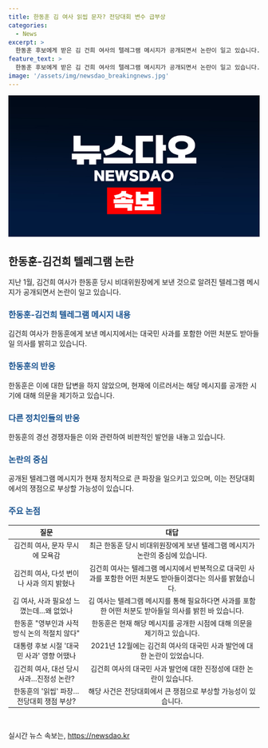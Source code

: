 ```yaml
---
title: 한동훈 김 여사 읽씹 문자? 전당대회 변수 급부상
categories:
  - News
excerpt: >
  한동훈 후보에게 받은 김 건희 여사의 텔레그램 메시지가 공개되면서 논란이 일고 있습니다. 김 여사는 한동훈 후보에게 다섯 번이나 사과 의사를 표했으며, 대국민 사과를 포함한 어떤 처분도 받아들일 의사를 밝힌 바 있습니다. 이에 한동훈 후보는 왜 이 시점에 공개하는지 의문이라고 밝혀 의아함을 표현했습니다. 이에 대한 논란과 함께 다양한 의견들이 제기되고 있습니다.
feature_text: >
  한동훈 후보에게 받은 김 건희 여사의 텔레그램 메시지가 공개되면서 논란이 일고 있습니다. 김 여사는 한동훈 후보에게 다섯 번이나 사과 의사를 표했으며, 대국민 사과를 포함한 어떤 처분도 받아들일 의사를 밝힌 바 있습니다. 이에 한동훈 후보는 왜 이 시점에 공개하는지 의문이라고 밝혀 의아함을 표현했습니다. 이에 대한 논란과 함께 다양한 의견들이 제기되고 있습니다.
image: '/assets/img/newsdao_breakingnews.jpg'
---
```


<p><img src="/assets/img/newsdao_breakingnews.jpg" alt="pcversion 속보" /></p>

<h2 data-ke-size="size26">한동훈-김건희 텔레그램 논란</h2>

<p data-ke-size="size16">지난 1월, 김건희 여사가 한동훈 당시 비대위원장에게 보낸 것으로 알려진 텔레그램 메시지가 공개되면서 논란이 일고 있습니다.</p>

<h3><b><span style="color: #1a5490;">한동훈-김건희 텔레그램 메시지 내용</span></b></h3>

<p data-ke-size="size16">김건희 여사가 한동훈에게 보낸 메시지에서는 대국민 사과를 포함한 어떤 처분도 받아들일 의사를 밝히고 있습니다.</p>

<h3><b><span style="color: #1a5490;">한동훈의 반응</span></b></h3>

<p data-ke-size="size16">한동훈은 이에 대한 답변을 하지 않았으며, 현재에 이르러서는 해당 메시지를 공개한 시기에 대해 의문을 제기하고 있습니다.</p>

<h3><b><span style="color: #1a5490;">다른 정치인들의 반응</span></b></h3>

<p data-ke-size="size16">한동훈의 경선 경쟁자들은 이와 관련하여 비판적인 발언을 내놓고 있습니다.</p>

<h3><b><span style="color: #1a5490;">논란의 중심</span></b></h3>

<p data-ke-size="size16">공개된 텔레그램 메시지가 현재 정치적으로 큰 파장을 일으키고 있으며, 이는 전당대회에서의 쟁점으로 부상할 가능성이 있습니다.</p>

<h3><b><span style="color: #1a5490;">주요 논점</span></b></h3>

<table>
<thead>
<tr>
<th style="text-align: center;">질문</th>
<th style="text-align: center;">대답</th>
</tr>
</thead>
<tbody>
<tr>
<td style="text-align: center;">김건희 여사, 문자 무시에 모욕감</td>
<td style="text-align: center;">최근 한동훈 당시 비대위원장에게 보낸 텔레그램 메시지가 논란의 중심에 있습니다.</td>
</tr>
<tr>
<td style="text-align: center;">김건희 여사, 다섯 번이나 사과 의지 밝혔나</td>
<td style="text-align: center;">김건희 여사는 텔레그램 메시지에서 반복적으로 대국민 사과를 포함한 어떤 처분도 받아들이겠다는 의사를 밝혔습니다.</td>
</tr>
<tr>
<td style="text-align: center;">김 여사, 사과 필요성 느꼈는데…왜 없었나</td>
<td style="text-align: center;">김 여사는 텔레그램 메시지를 통해 필요하다면 사과를 포함한 어떤 처분도 받아들일 의사를 밝힌 바 있습니다.</td>
</tr>
<tr>
<td style="text-align: center;">한동훈 "영부인과 사적 방식 논의 적절치 않다"</td>
<td style="text-align: center;">한동훈은 현재 해당 메시지를 공개한 시점에 대해 의문을 제기하고 있습니다.</td>
</tr>
<tr>
<td style="text-align: center;">대통령 후보 시절 '대국민 사과' 영향 어땠나</td>
<td style="text-align: center;">2021년 12월에는 김건희 여사의 대국민 사과 발언에 대한 논란이 있었습니다.</td>
</tr>
<tr>
<td style="text-align: center;">김건희 여사, 대선 당시 사과…진정성 논란?</td>
<td style="text-align: center;">김건희 여사의 대국민 사과 발언에 대한 진정성에 대한 논란이 있습니다.</td>
</tr>
<tr>
<td style="text-align: center;">한동훈의 '읽씹' 파장…전당대회 쟁점 부상?</td>
<td style="text-align: center;">해당 사건은 전당대회에서 큰 쟁점으로 부상할 가능성이 있습니다.</td>
</tr>
</tbody>
</table>

<p data-ke-size="size16">&nbsp;</p>
실시간 뉴스 속보는, <a href="https://newsdao.kr" rel="dofollow">https://newsdao.kr</a>


